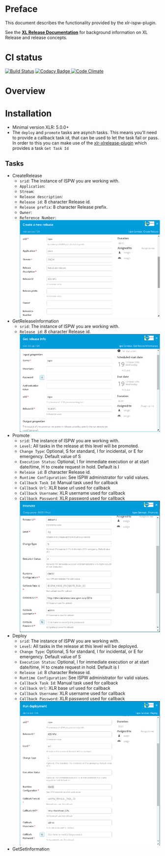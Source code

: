 # Preface #

This document describes the functionality provided by the xlr-ispw-plugin.

See the **[XL Release Documentation](https://docs.xebialabs.com/xl-release/index.html)** for background information on XL Release and release concepts.

# CI status #

[![Build Status][xlr-ispw-plugin-travis-image]][xlr-ispw-plugin-travis-url]
[![Codacy Badge][xlr-ispw-plugin-codacy-image] ][xlr-ispw-plugin-codacy-url]
[![Code Climate][xlr-ispw-plugin-code-climate-image] ][xlr-ispw-plugin-code-climate-url]

[xlr-ispw-plugin-travis-image]: https://travis-ci.org/xebialabs-community/xlr-ispw-plugin.svg?branch=master
[xlr-ispw-plugin-travis-url]: https://travis-ci.org/xebialabs-community/xlr-ispw-plugin
[xlr-ispw-plugin-codacy-image]: https://api.codacy.com/project/badge/Grade/36153ed9460a44d289aa1186cde51fa1
[xlr-ispw-plugin-codacy-url]: https://www.codacy.com/app/joris-dewinne/xlr-ispw-plugin
[xlr-ispw-plugin-code-climate-image]: https://codeclimate.com/github/xebialabs-community/xlr-ispw-plugin/badges/gpa.svg
[xlr-ispw-plugin-code-climate-url]: https://codeclimate.com/github/xebialabs-community/xlr-ispw-plugin


# Overview #

# Installation #

* Minimal version XLR: 5.0.0+
* The `deploy` and `promote` tasks are asynch tasks. This means you'll need to provide a callback task id, that can be used to let the task fail or pass.
  In order to this you can make use of the [xlr-xlrelease-plugin](https://github.com/xebialabs-community/xlr-xlrelease-plugin) which provides a task `Get Task Id`

## Tasks ##
+ CreateRelease
  + `srid`: The instance of ISPW you are working with.
  + `Application`:
  + `Stream`:
  + `Release description`:
  + `Release id`: 8 character Release id.
  + `Release prefix`: 8 character Release prefix.
  + `Owner`:
  + `Reference Number`:
  ![XLR Create Release](images/CreateRelease.png)
+ GetReleaseInformation
  + `srid`: The instance of ISPW you are working with.
  + `Release id`: 8 character Release id.
  ![XLR Get Release Information](images/GetReleaseInfo.png)
+ Promote
  + `srid`: The instance of ISPW you are working with.
  + `Level`: All tasks in the release at this level will be promoted.
  + `Change Type`: Optional, S for standard, I for incidental, or E for emergency. Default value of S
  + `Execution Status`: Optional, I for immediate execution or at start date/time, H to create request in hold. Default is I
  + `Release id`: 8 character Release id.
  + `Runtime Configuration`: See ISPW administrator for valid values.
  + `Callback Task Id`: Manual task used for callback
  + `Callback Url`: XLR base url used for callback
  + `Callback Username`: XLR username used for callback
  + `Callback Password`: XLR password used for callback
  ![XLR Promote](images/Promote.png)
+ Deploy
  + `srid`: The instance of ISPW you are working with.
  + `Level`: All tasks in the release at this level will be deployed.
  + `Change Type`: Optional, S for standard, I for incidental, or E for emergency. Default value of S
  + `Execution Status`: Optional, I for immediate execution or at start date/time, H to create request in hold. Default is I
  + `Release id`: 8 character Release id.
  + `Runtime Configuration`: See ISPW administrator for valid values.
  + `Callback Task Id`: Manual task used for callback
  + `Callback Url`: XLR base url used for callback
  + `Callback Username`: XLR username used for callback
  + `Callback Password`: XLR password used for callback
  ![XLR Deploy](images/Deploy.png)
+ GetSetInformation